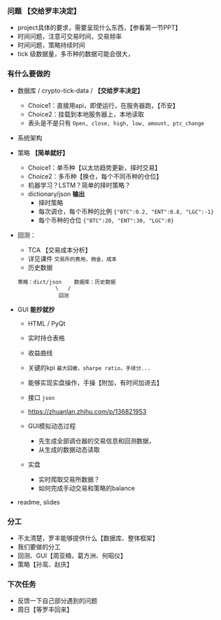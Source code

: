 ### 问题 **【交给罗丰决定】**
* project具体的要求，需要呈现什么东西，【参看第一节PPT】
* 时间问题，注意可交易时间，交易频率
* 时间问题，策略持续时间
* tick 级数据量，多币种的数据可能会很大，

### 有什么要做的
* 数据库 / crypto-tick-data / **【交给罗丰决定】**
    * Choice1：直接用api，即使运行，在服务器跑，【币安】
    * Choice2：挂载到本地服务器上，本地读取
    * 表头是不是只有 `Open, close, high, low, amount, ptc_change`
    

* 系统架构


* 策略 **【简单就好】**
    * Choice1：单币种【以太坊趋势更新，择时交易】
    * Choice2：多币种【换仓，每个不同币种的仓位】
    * 机器学习？LSTM？简单的择时策略？
    * dictionary/json **输出**
        * 择时策略
        * 每次调仓，每个币种的比例 `{"BTC":0.2, "ENT":0.8, "LGC":-1}`
        * 每个币种的仓位   `{"BTC":20, "ENT":30, "LGC":0}`
        

* 回测：
    * TCA 【交易成本分析】
    * 详见课件 `交易所的费用，佣金，成本`
    * 历史数据
    
    ```
    策略：dict/json    数据库：历史数据 
                \   /
                 回测
    ```

* GUI **能抄就抄**
    * HTML / PyQt
    * 实时持仓表格
    * 收益曲线 
    * 关键的kpi `最大回撤，sharpe ratio，手续分...`
    * 能够实现实盘操作，手操【附加，有时间加进去】
    * 接口 `json`
    * https://zhuanlan.zhihu.com/p/136821953
    
   * GUI模拟动态过程
       * 先生成全部调仓器的交易信息和回测数据，
       * 从生成的数据动态读取

   * 实盘
       * 实时爬取交易所数据？
       * 如何完成手动交易和策略的balance

* readme, slides     
    
 
### 分工
* 不太清楚，罗丰能够提供什么【数据库、整体框架】
* 我们要做的分工
* 回测、GUI【周亚楠，葛方洲、何昭仪】
* 策略【孙鸾、赵庆】

### 下次任务
* 反馈一下自己部分遇到的问题
* 周日【等罗丰回来】
